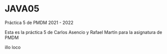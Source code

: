 # JAVA05
Práctica 5 de PMDM 2021 - 2022

Esta es la práctica 5 de Carlos Asencio y Rafael Martín para la asignatura de PMDM

illo loco
